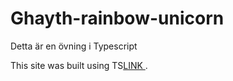 # Ghayth-rainbow-unicorn

Detta är en övning i Typescript

This site was built using TS[LINK ](https://github.com/Ghayth-Sabeaallil/Ghayth-rainbow-unicorn).
